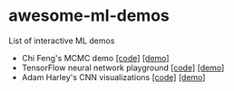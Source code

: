 # awesome-ml-demos
List of interactive ML demos

- Chi Feng's MCMC demo [[code]](https://github.com/chi-feng/mcmc-demo) [[demo]](https://chi-feng.github.io/mcmc-demo/app.html)
- TensorFlow neural network playground [[code]](https://github.com/tensorflow/playground) [[demo]](https://playground.tensorflow.org/)
- Adam Harley's CNN visualizations [[code]](https://github.com/aharley/nn_vis) [[demo]](https://adamharley.com/nn_vis/)
